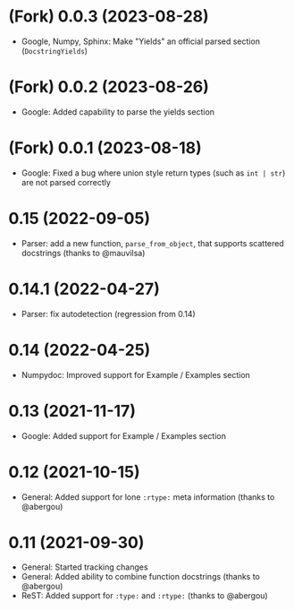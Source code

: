 # (Fork) 0.0.3 (2023-08-28)

- Google, Numpy, Sphinx: Make "Yields" an official parsed section (`DocstringYields`)


# (Fork) 0.0.2 (2023-08-26)

- Google: Added capability to parse the yields section


# (Fork) 0.0.1 (2023-08-18)

- Google: Fixed a bug where union style return types (such as `int | str`) are not parsed correctly

# 0.15 (2022-09-05)

- Parser: add a new function, `parse_from_object`, that supports scattered
  docstrings (thanks to @mauvilsa)

# 0.14.1 (2022-04-27)

- Parser: fix autodetection (regression from 0.14)

# 0.14 (2022-04-25)

- Numpydoc: Improved support for Example / Examples section

# 0.13 (2021-11-17)

- Google: Added support for Example / Examples section

# 0.12 (2021-10-15)

- General: Added support for lone `:rtype:` meta information (thanks to @abergou)

# 0.11 (2021-09-30)

- General: Started tracking changes
- General: Added ability to combine function docstrings (thanks to @abergou)
- ReST: Added support for `:type:` and `:rtype:` (thanks to @abergou)
